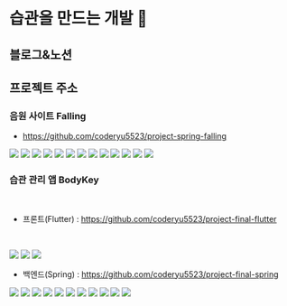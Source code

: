 # 습관을 만드는 개발 👋

## 블로그&노션

## 프로젝트 주소

### 음원 사이트 Falling
- https://github.com/coderyu5523/project-spring-falling
<p>
  <img src="https://img.shields.io/badge/Springboot-6DB33F?style=for-the-badge&logo=springboot&logoColor=white"/>
  <img src="https://img.shields.io/badge/Java-ED8B00?style=for-the-badge&logo=openjdk&logoColor=white"/>
  <img src="https://img.shields.io/badge/JavaScript-F7DF1E?style=for-the-badge&logo=JavaScript&logoColor=white"/>
  <img src="https://img.shields.io/badge/HTML5-E34F26?style=for-the-badge&logo=html5&logoColor=white"/>
  <img src="https://img.shields.io/badge/CSS3-1572B6?style=for-the-badge&logo=css3&logoColor=white"/>
  <img src="https://img.shields.io/badge/mustache-F7DF1E?style=for-the-badge&logo=Mustache&logoColor=white"/>
  <img src="https://img.shields.io/badge/jQuery-0769AD.svg?style=for-the-badge&logo=jquery&logoColor=white"/>
  <img src="https://img.shields.io/badge/OpenAI-412991.svg?style=for-the-badge&logo=openai&logoColor=white"/>
<img src="https://img.shields.io/badge/Docker-2496ED.svg?style=for-the-badge&logo=docker&logoColor=white"/>
<img src="https://img.shields.io/badge/Redis-DC382D.svg?style=for-the-badge&logo=redis&logoColor=white"/>
<img src="https://img.shields.io/badge/AJAX-007EC6.svg?style=for-the-badge&logo=ajax&logoColor=white"/>
     <img src="https://img.shields.io/badge/H2-FFA500?style=for-the-badge&logo=H2&logoColor=white"/>
   <img src="https://img.shields.io/badge/MySQL-005C84?style=for-the-badge&logo=mysql&logoColor=white"/>
</p>

### 습관 관리 앱 BodyKey
  <br>
  
- 프론트(Flutter) : https://github.com/coderyu5523/project-final-flutter
 <br>
<p>
  <img src="https://img.shields.io/badge/Flutter-02569B.svg?style=for-the-badge&logo=flutter&logoColor=white"/>
<img src="https://img.shields.io/badge/Riverpod-42a5f5.svg?style=for-the-badge&logo=riverpod&logoColor=white"/>
  <img src="https://img.shields.io/badge/Dart-0175C2.svg?style=for-the-badge&logo=dart&logoColor=white"/>
</p>

- 백엔드(Spring) : https://github.com/coderyu5523/project-final-spring
   <br>

<p>
   <img src="https://img.shields.io/badge/Springboot-6DB33F?style=for-the-badge&logo=springboot&logoColor=white"/>
 <img src="https://img.shields.io/badge/BootStrap-8A2BE2?style=for-the-badge&logo=BootStrap&logoColor=white"/>
<img src="https://img.shields.io/badge/Java-ED8B00?style=for-the-badge&logo=openjdk&logoColor=white"/>
<img src="https://img.shields.io/badge/JavaScript-F7DF1E?style=for-the-badge&logo=JavaScript&logoColor=white"/>
<img src="https://img.shields.io/badge/HTML5-E34F26?style=for-the-badge&logo=html5&logoColor=white"/>
<img src="https://img.shields.io/badge/CSS3-1572B6?style=for-the-badge&logo=css3&logoColor=white"/>
<img src="https://img.shields.io/badge/mustache-F7DF1E?style=for-the-badge&logo=Mustache&logoColor=white"/>
<img src="https://img.shields.io/badge/jQuery-0769AD.svg?style=for-the-badge&logo=jquery&logoColor=white"/>
<img src="https://img.shields.io/badge/Chart.js-FF6384.svg?style=for-the-badge&logo=chartdotjs&logoColor=white"/>
   <img src="https://img.shields.io/badge/H2-FFA500?style=for-the-badge&logo=H2&logoColor=white"/>
   <img src="https://img.shields.io/badge/MySQL-005C84?style=for-the-badge&logo=mysql&logoColor=white"/>
</p>

  
